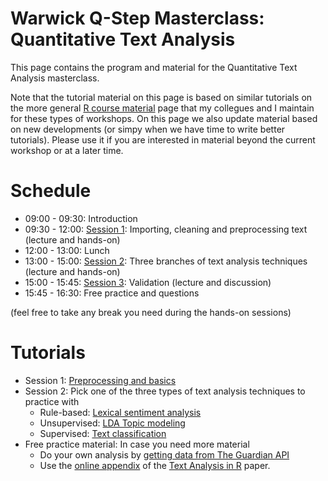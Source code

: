 Warwick Q-Step Masterclass: Quantitative Text Analysis
============

This page contains the program and material for the Quantitative Text Analysis masterclass.

Note that the tutorial material on this page is based on similar tutorials on the more general [R course material](tutorials/R_basics_1_getting_started.md) page that my collegues and I maintain for these types of workshops. On this page we also update material based on new developments (or simpy when we have time to write better tutorials). Please use it if you are interested in material beyond the current workshop or at a later time.  

# Schedule

* 09:00 - 09:30: Introduction
* 09:30 - 12:00: [Session 1](https://docs.google.com/presentation/d/1NVYQ9k8c3v_EJLnIoHj1Lk01QjKX6LZ_S5533I7vOKY/edit?usp=sharing): Importing, cleaning and preprocessing text (lecture and hands-on)
* 12:00 - 13:00: Lunch
* 13:00 - 15:00: [Session 2](https://docs.google.com/presentation/d/1GvOYybyPjS4NRDYV8TLVqqnw1JhxhcMs-GeNDyirhUI/edit?usp=sharing): Three branches of text analysis techniques (lecture and hands-on)
* 15:00 - 15:45: [Session 3](https://docs.google.com/presentation/d/1RWi6iAhQSRyW1AyZT3Mvf0jbOKrHedT1KXMw_ACIwHk/edit?usp=sharing): Validation (lecture and discussion)
* 15:45 - 16:30: Free practice and questions

(feel free to take any break you need during the hands-on sessions)


# Tutorials

* Session 1: [Preprocessing and basics](tutorials/preprocessing_and_basics.md) 
* Session 2: Pick one of the three types of text analysis techniques to practice with
    * Rule-based: [Lexical sentiment analysis](tutorials/sentiment_analysis.md)
    * Unsupervised: [LDA Topic modeling](tutorials/r_text_lda.md) 
    * Supervised: [Text classification](tutorials/r_text_ml.md)
* Free practice material: In case you need more material
    * Do your own analysis by [getting data from The Guardian API](https://github.com/ccs-amsterdam/r-course-material/blob/master/tutorials/guardian.md)
    * Use the [online appendix](https://github.com/kasperwelbers/text_analysis_in_R/blob/master/files/Text_Analysis_in_R.md) of the [Text Analysis in R](http://vanatteveldt.com/p/welbers-text-r.pdf) paper. 

